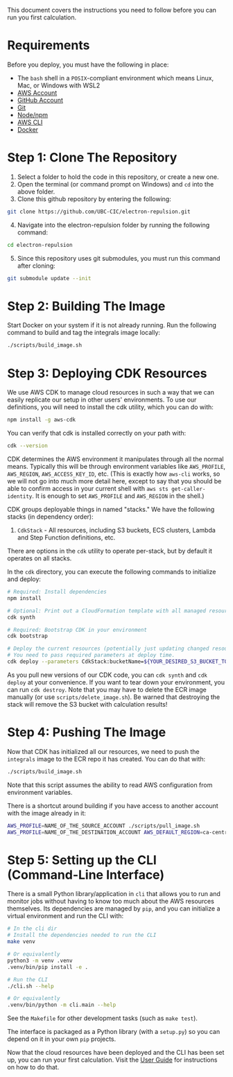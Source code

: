 This document covers the instructions you need to follow before you can run you first calculation.

# Requirements

Before you deploy, you must have the following in place:

* The `bash` shell in a `POSIX`-compliant environment which means Linux, Mac, or Windows with WSL2
* [AWS Account](https://aws.amazon.com/account/)
* [GitHub Account](https://github.com/)
* [Git](https://git-scm.com/book/en/v2/Getting-Started-Installing-Git)
* [Node/npm](https://nodejs.org/en/download/)
* [AWS CLI](https://aws.amazon.com/cli/)
* [Docker](https://docs.docker.com/get-docker/)


# Step 1: Clone The Repository

1. Select a folder to hold the code in this repository, or create a new one.
2. Open the terminal (or command prompt on Windows) and `cd` into the above folder.
3. Clone this github repository by entering the following:
```bash
git clone https://github.com/UBC-CIC/electron-repulsion.git
```
4. Navigate into the electron-repulsion folder by running the following command:
```bash
cd electron-repulsion
```
5. Since this repository uses git submodules, you must run this command after cloning:
```bash
git submodule update --init
```

# Step 2: Building The Image

Start Docker on your system if it is not already running. Run the following command to build and tag the integrals image locally:

```bash
./scripts/build_image.sh
```

# Step 3: Deploying CDK Resources

We use AWS CDK to manage cloud resources in such a way that we can easily replicate our setup in other users' environments. To use our definitions, you will need to install the cdk utility, which you can do with:

```bash
npm install -g aws-cdk
```

You can verify that cdk is installed correctly on your path with:

```bash
cdk --version
```

CDK determines the AWS environment it manipulates through all the normal means. Typically this will be through environment variables like `AWS_PROFILE`, `AWS_REGION`, `AWS_ACCESS_KEY_ID`, etc. (This is exactly how `aws-cli` works, so we will not go into much more detail here, except to say that you should be able to confirm access in your current shell with `aws sts get-caller-identity`. It is enough to set `AWS_PROFILE` and `AWS_REGION` in the shell.)

CDK groups deployable things in named "stacks." We have the following stacks (in dependency order):

1. `CdkStack` - All resources, including S3 buckets, ECS clusters, Lambda and Step Function definitions, etc.

There are options in the `cdk` utility to operate per-stack, but by default it operates on all stacks.

In the `cdk` directory, you can execute the following commands to initialize and deploy:

```bash
# Required: Install dependencies
npm install

# Optional: Print out a CloudFormation template with all managed resources
cdk synth

# Required: Bootstrap CDK in your environment
cdk bootstrap

# Deploy the current resources (potentially just updating changed resources, or doing nothing if up-to-date)
# You need to pass required parameters at deploy time.
cdk deploy --parameters CdkStack:bucketName=${YOUR_DESIRED_S3_BUCKET_TO_CREATE}
```

As you pull new versions of our CDK code, you can `cdk synth` and `cdk deploy` at your convenience. If you want to tear down your environment, you can run `cdk destroy`. Note that you may have to delete the ECR image manually (or use `scripts/delete_image.sh`). Be warned that destroying the stack will remove the S3 bucket with calculation results!

# Step 4: Pushing The Image

Now that CDK has initialized all our resources, we need to push the `integrals` image to the ECR repo it has created. You can do that with:

```bash
./scripts/build_image.sh
```

Note that this script assumes the ability to read AWS configuration from environment variables.

There is a shortcut around building if you have access to another account with the image already in it:

```bash
AWS_PROFILE=NAME_OF_THE_SOURCE_ACCOUNT ./scripts/pull_image.sh
AWS_PROFILE=NAME_OF_THE_DESTINATION_ACCOUNT AWS_DEFAULT_REGION=ca-central-1 ./scripts/push_image.sh
```

# Step 5: Setting up the CLI (Command-Line Interface)

There is a small Python library/application in `cli` that allows you to run and monitor jobs without having to know too much about the AWS resources themselves. Its dependencies are managed by `pip`, and you can initialize a virtual environment and run the CLI with:

```bash
# In the cli dir
# Install the dependencies needed to run the CLI
make venv

# Or equivalently
python3 -m venv .venv
.venv/bin/pip install -e .

# Run the CLI
./cli.sh --help

# Or equivalently
.venv/bin/python -m cli.main --help
```

See the `Makefile` for other development tasks (such as `make test`).

The interface is packaged as a Python library (with a `setup.py`) so you can depend on it in your own `pip` projects.

Now that the cloud resources have been deployed and the CLI has been set up, you can run your first calculation. Visit the [User Guide](./user_guide.md) for instructions on how to do that.

